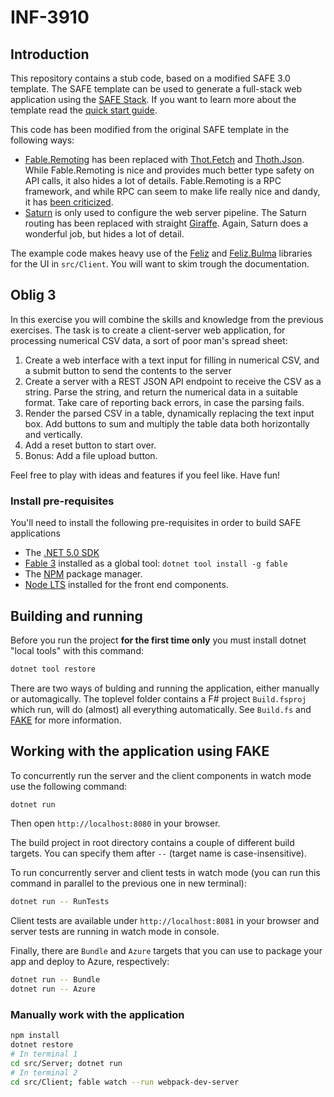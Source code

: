 # INF-3910

## Introduction

This repository contains a stub code, based on a modified SAFE 3.0 template.
The SAFE template can be used to generate a full-stack web application using the
[SAFE Stack](https://safe-stack.github.io/). If you
want to learn more about the template read the
[quick start guide](https://safe-stack.github.io/docs/quickstart/).

This code has been modified from the original SAFE template in the following
ways:

* [Fable.Remoting](https://github.com/Zaid-Ajaj/Fable.Remoting) has been replaced
  with [Thot.Fetch](https://thoth-org.github.io/Thoth.Fetch/) and
  [Thoth.Json](https://thoth-org.github.io/Thoth.Json/). While Fable.Remoting is
  nice and provides much better type safety on API calls, it also hides a lot of
  details. Fable.Remoting is a RPC framework, and while RPC can seem to make life really nice and dandy,
  it has [been criticized](https://medium.com/programming-philosophy/a-critique-of-the-remote-procedure-call-paradigm-db0bcc71d8a1).
* [Saturn](https://saturnframework.org/) is only used to configure the web server
  pipeline. The Saturn routing has been replaced with straight
  [Giraffe](https://github.com/giraffe-fsharp/Giraffe). Again, Saturn does a
  wonderful job, but hides a lot of detail.

The example code makes heavy use of the
[Feliz](https://zaid-ajaj.github.io/Feliz/) and
[Feliz.Bulma](https://zaid-ajaj.github.io/Feliz/#/UIFrameworks/Bulma)
libraries for the UI in ```src/Client```. You will want to skim trough the
documentation.

## Oblig 3

In this exercise you will combine the skills and knowledge from the previous
exercises. The task is to create a client-server web application, for processing
numerical CSV data, a sort of poor man's spread sheet:

1. Create a web interface with a text input for filling in numerical CSV, and a
   submit button to send the contents to the server
2. Create a server with a REST JSON API endpoint to receive the CSV as a string.
   Parse the string, and return the numerical data in a suitable format. Take
   care of reporting back errors, in case the parsing fails.
3. Render the parsed CSV in a table, dynamically replacing the text input box.
   Add buttons to sum and multiply the table data both horizontally and
   vertically.
4. Add a reset button to start over.
5. Bonus: Add a file upload button.

Feel free to play with ideas and features if you feel like. Have fun!

### Install pre-requisites

You'll need to install the following pre-requisites in order to build SAFE applications

* The [.NET 5.0 SDK](https://www.microsoft.com/net/download)
* [Fable 3](https://fable.io)  installed as a global tool: ```dotnet tool install -g fable```
* The [NPM](https://npmjs.com) package manager.
* [Node LTS](https://nodejs.org/en/download/) installed for the front end components.

## Building and running

Before you run the project **for the first time only** you must install dotnet "local tools" with this command:

```bash
dotnet tool restore
```

There are two ways of bulding and running the application, either manually or automagically. The toplevel folder contains a F# project ```Build.fsproj``` which run, will do (almost) all everything automatically. See ```Build.fs``` and [FAKE](https://fake.build/) for more information.

## Working with the application using FAKE

To concurrently run the server and the client components in watch mode use the following command:

```bash
dotnet run
```

Then open `http://localhost:8080` in your browser.

The build project in root directory contains a couple of different build targets. You can specify them after `--` (target name is case-insensitive).

To run concurrently server and client tests in watch mode (you can run this command in parallel to the previous one in new terminal):

```bash
dotnet run -- RunTests
```

Client tests are available under `http://localhost:8081` in your browser and server tests are running in watch mode in console.

Finally, there are `Bundle` and `Azure` targets that you can use to package your app and deploy to Azure, respectively:

```bash
dotnet run -- Bundle
dotnet run -- Azure
```
### Manually work with the application

```bash
npm install
dotnet restore
# In terminal 1
cd src/Server; dotnet run
# In terminal 2
cd src/Client; fable watch --run webpack-dev-server
```
